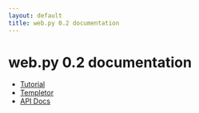 ```yaml
---
layout: default
title: web.py 0.2 documentation
---
```


# web.py 0.2 documentation



* [Tutorial](/tutorial2)
* [Templetor](/templetor)
* [API Docs](/docs)


